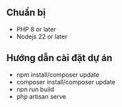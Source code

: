 ## Chuẩn bị
- PHP 8 or later
- Nodejs 22 or later
## Hướng dẫn cài đặt dự án
- npm install/composer update
- composer install/composer update
- npn run build
- php artisan serve
